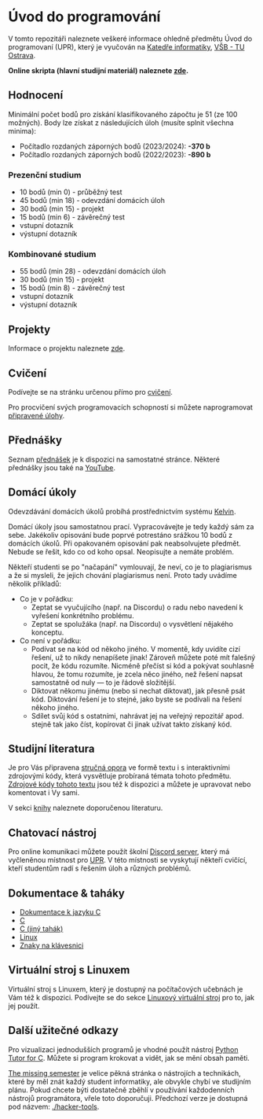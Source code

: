 # Úvod do programování

V tomto repozitáři naleznete veškeré informace ohledně předmětu Úvod do programovaní (UPR), který je vyučován na [Katedře informatiky](https://www.cs.vsb.cz), [VŠB - TU Ostrava](https://www.vsb.cz).

**Online skripta (hlavní studijní materiál) naleznete [zde](https://mrlvsb.github.io/upr-skripta/uvod/uvod.html).**

## Hodnocení

Minimální počet bodů pro získání klasifikovaného zápočtu je 51 (ze 100 možných). Body lze získat z následujících úloh (musíte splnit všechna minima):

- Počítadlo rozdaných záporných bodů (2023/2024): **-370 b**
- Počítadlo rozdaných záporných bodů (2022/2023): **-890 b**

### Prezenční studium

- 10 bodů (min 0) - průběžný test
- 45 bodů (min 18) - odevzdání domácích úloh
- 30 bodů (min 15) - projekt
- 15 bodů (min 6) - závěrečný test
- vstupní dotazník
- výstupní dotazník

### Kombinované studium

- 55 bodů (min 28) - odevzdání domácích úloh
- 30 bodů (min 15) - projekt
- 15 bodů (min 8) - závěrečný test
- vstupní dotazník
- výstupní dotazník


## Projekty

Informace o projektu naleznete [zde](faq/projects.md).


## Cvičení

Podívejte se na stránku určenou přímo pro [cvičení](exercises.md).

Pro procvičení svých programovacích schopností si můžete naprogramovat [připravené úlohy](tasks).


## Přednášky

Seznam [přednášek](lectures.md) je k dispozici na samostatné stránce.
Některé přednášky jsou také na [YouTube](https://www.youtube.com/channel/UCplsQTrQdWEej9tvBxifUFQ).


## Domácí úkoly

Odevzdávání domácích úkolů probíhá prostřednictvím systému [Kelvin](https://kelvin.cs.vsb.cz).

Domácí úkoly jsou samostatnou prací. Vypracovávejte je tedy každý sám za sebe.
Jakékoliv opisování bude poprvé potrestáno srážkou 10 bodů z domácích úkolů.
Při opakovaném opisování pak neabsolvujete předmět.
Nebude se řešit, kdo co od koho opsal. Neopisujte a nemáte problém.

Někteří studenti se po "načapání" vymlouvají, že neví, co je to plagiarismus a že si mysleli,
že jejich chování plagiarismus není. Proto tady uvádíme několik příkladů:

- Co je v pořádku:
   - Zeptat se vyučujícího (např. na Discordu) o radu nebo navedení k vyřešení konkrétního problému.
   - Zeptat se spolužáka (např. na Discordu) o vysvětlení nějakého konceptu.
 - Co není v pořádku:
   - Podívat se na kód od někoho jiného. V momentě, kdy uvidíte cizí řešení, už to nikdy nenapíšete jinak!
     Zároveň můžete poté mít falešný pocit, že kódu rozumíte. Nicméně přečíst si kód a pokývat souhlasně
     hlavou, že tomu rozumíte, je zcela něco jiného, než řešení napsat samostatně od nuly — to je řádově složitější.
   - Diktovat někomu jinému (nebo si nechat diktovat), jak přesně psát kód. Diktování řešení je to stejné, jako byste se podívali na řešení někoho jiného.
   - Sdílet svůj kód s ostatními, nahrávat jej na veřejný repozitář apod. stejně tak jako číst, kopírovat či jinak užívat takto získaný kód.

## Studijní literatura

Je pro Vás připravena [stručná opora](https://mrlvsb.github.io/upr-skripta/) ve formě textu i s interaktivními zdrojovými kódy, která vysvětluje probíraná témata tohoto předmětu.
[Zdrojové kódy tohoto textu](https://github.com/mrlvsb/upr-skripta) jsou též k dispozici a můžete je upravovat nebo komentovat i Vy sami.

V sekci [knihy](books.md) naleznete doporučenou literaturu.

<!--
V sekci [studijní literatury](./readings.md) pak naleznete odkazy na sekce z knihy po jednotlivých týdnech.
-->


## Chatovací nástroj

Pro online komunikaci můžete použít školní [Discord server]([https://matrix.cs.vsb.cz](https://discord-fei.vsb.cz/)), který má vyčleněnou místnost pro [UPR](https://discord.com/channels/631124326522945546/1058360071567978496/threads/1058362395896062042). V této místnosti se vyskytují někteří cvičící, kteří studentům
radí s řešením úloh a různých problémů.

## Dokumentace & taháky
- [Dokumentace k jazyku C](https://devdocs.io/c/)
- [C](./assets/cheatsheets/c.pdf)
- [C (jiný tahák)](./assets/cheatsheets/c_ref_card_v22.pdf)
- [Linux](./assets/cheatsheets/linux.pdf)
- [Znaky na klávesnici](./assets/cheatsheets/keyboard-cs.pdf)


## Virtuální stroj s Linuxem

Virtuální stroj s Linuxem, který je dostupný na počítačových učebnách je Vám též k dispozici.
Podívejte se do sekce [Linuxový virtuální stroj](./faq/vm.md) pro to, jak jej použít.


## Další užitečné odkazy

Pro vizualizaci jednodušších programů je vhodné použít nástroj [Python Tutor for C](http://pythontutor.com/c.html).
Můžete si program krokovat a vidět, jak se mění obsah paměti.

[The missing semester](https://missing.csail.mit.edu/) je velice pěkná stránka o nástrojích a technikách, které by měl znát každý student informatiky, ale obvykle chybí ve studijním plánu.
Pokud chcete býti dostatečně zběhlí v používání každodenních nástrojů programátora, vřele toto doporučuji.
Předchozí verze je dostupná pod názvem: [./hacker-tools](https://hacker-tools.github.io/lectures/).
